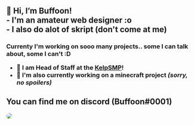 ## 👋 Hi, I’m Buffoon!<br> - I'm an amateur web designer :o <br> - I also do alot of skript (don't come at me)

### Currenty I'm working on sooo many projects.. some I can talk about, some I can't :D <br> <ul> <li>🍃 I am Head of Staff at the [KelpSMP](https://kelpsmp.com/discord)!</li> <li>🤫 I'm also currently working on a minecraft project *(sorry, no spoilers)*</li>
## You can find me on discord (Buffoon#0001)

<img src="https://buffoonspoon.co.uk/images/sitebackground.png" style="border-radius: 10px;">

<!---
BuffoonSpoon/BuffoonSpoon is a ✨ special ✨ repository because its `README.md` (this file) appears on your GitHub profile.
You can click the Preview link to take a look at your changes.
--->
